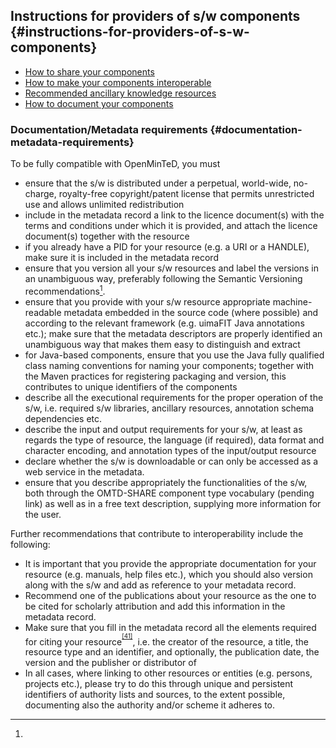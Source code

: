 ## Instructions for providers of s/w components {#instructions-for-providers-of-s-w-components}

* [How to share your components](how-to-share-your-components.md)
* [How to make your components interoperable](how-to-make-your-components-interoperable.md)
* [Recommended ancillary knowledge resources](recommended-ancillary-knowledge-resources.md)
* [How to document your components](how-to-document-your-components.md)

### ****Documentation/Metadata requirements**** {#documentation-metadata-requirements}

To be fully compatible with OpenMinTeD, you must

*   ensure that the s/w is distributed under a perpetual, world-wide, no-charge, royalty-free copyright/patent license that permits unrestricted use and allows unlimited redistribution
*   include in the metadata record a link to the licence document(s) with the terms and conditions under which it is provided, and attach the licence document(s) together with the resource
*   if you already have a PID for your resource (e.g. a URI or a HANDLE), make sure it is included in the metadata record
*   ensure that you version all your s/w resources and label the versions in an unambiguous way, preferably following the Semantic Versioning recommendations[^40].
*   ensure that you provide with your s/w resource appropriate machine-readable metadata embedded in the source code (where possible) and according to the relevant framework (e.g. uimaFIT Java annotations etc.); make sure that the metadata descriptors are properly identified an unambiguous way that makes them easy to distinguish and extract
*   for Java-based components, ensure that you use the Java fully qualified class naming conventions for naming your components; together with the Maven practices for registering packaging and version, this contributes to unique identifiers of the components
*   describe all the executional requirements for the proper operation of the s/w, i.e. required s/w libraries, ancillary resources, annotation schema dependencies etc.
*   describe the input and output requirements for your s/w, at least as regards the type of resource, the language (if required), data format and character encoding, and annotation types of the input/output resource
*   declare whether the s/w is downloadable or can only be accessed as a web service in the metadata.
*   ensure that you describe appropriately the functionalities of the s/w, both through the OMTD-SHARE component type vocabulary (pending link) as well as in a free text description, supplying more information for the user.

Further recommendations that contribute to interoperability include the following:

*   It is important that you provide the appropriate documentation for your resource (e.g. manuals, help files etc.), which you should also version along with the s/w and add as reference to your metadata record.
*   Recommend one of the publications about your resource as the one to be cited for scholarly attribution and add this information in the metadata record.
*   Make sure that you fill in the metadata record all the elements required for citing your resource<sup><sup id="916464963798167-footnote-ref-41"><a href="#916464963798167-footnote-41">[41]</a></sup></sup>, i.e. the creator of the resource, a title, the resource type and an identifier, and optionally, the publication date, the version and the publisher or distributor of
*   In all cases, where linking to other resources or entities (e.g. persons, projects etc.), please try to do this through unique and persistent identifiers of authority lists and sources, to the extent possible, documenting also the authority and/or scheme it adheres to.



[^39]: ISOcat has redently moved to the

[^40]: 

[^41]: For citation, OpenMinTeD endorses the